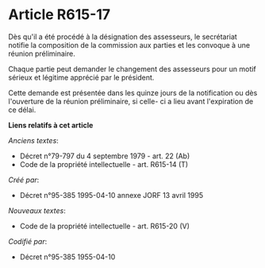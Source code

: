 # Article R615-17

Dès qu'il a été procédé à la désignation des assesseurs, le secrétariat notifie la composition de la commission aux parties
et les convoque à une réunion préliminaire.

Chaque partie peut demander le changement des assesseurs pour un motif sérieux et légitime apprécié par le président.

Cette demande est présentée dans les quinze jours de la notification ou dès l'ouverture de la réunion préliminaire, si celle-
ci a lieu avant l'expiration de ce délai.

**Liens relatifs à cet article**

_Anciens textes_:

  - Décret n°79-797 du 4 septembre 1979 - art. 22 (Ab)
  - Code de la propriété intellectuelle - art. R615-14 (T)

_Créé par_:

  - Décret n°95-385 1995-04-10 annexe JORF 13 avril 1995

_Nouveaux textes_:

  - Code de la propriété intellectuelle - art. R615-20 (V)

_Codifié par_:

  - Décret n°95-385 1955-04-10
